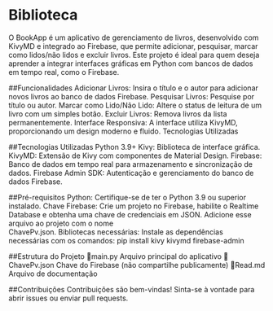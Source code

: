 # Biblioteca
O BookApp é um aplicativo de gerenciamento de livros, desenvolvido com KivyMD e integrado ao Firebase, que permite adicionar, pesquisar, marcar como lidos/não lidos e excluir livros. Este projeto é ideal para quem deseja aprender a integrar interfaces gráficas em Python com bancos de dados em tempo real, como o Firebase.

##Funcionalidades
 Adicionar Livros: Insira o título e o autor para adicionar novos livros ao banco de dados Firebase.
 Pesquisar Livros: Pesquise por título ou autor.
 Marcar como Lido/Não Lido: Altere o status de leitura de um livro com um simples botão.
 Excluir Livros: Remova livros da lista permanentemente.
 Interface Responsiva: A interface utiliza KivyMD, proporcionando um design moderno e fluido.
 Tecnologias Utilizadas

##Tecnologias Utilizadas
 Python 3.9+
 Kivy: Biblioteca de interface gráfica.
 KivyMD: Extensão de Kivy com componentes de Material Design.
 Firebase: Banco de dados em tempo real para armazenamento e sincronização de dados.
 Firebase Admin SDK: Autenticação e gerenciamento do banco de dados Firebase.

##Pré-requisitos
 Python: Certifique-se de ter o Python 3.9 ou superior instalado.
 Chave Firebase: Crie um projeto no Firebase, habilite o Realtime Database e obtenha uma chave de credenciais em JSON. Adicione esse arquivo ao projeto com o nome  
 ChavePv.json.
 Bibliotecas necessárias:
   Instale as dependências necessárias com os comandos: pip install kivy kivymd firebase-admin

##Estrutura do Projeto
📄main.py           Arquivo principal do aplicativo 
📄ChavePv.json      Chave do Firebase (não compartilhe publicamente)
📄Read.md           Arquivo de documentação

##Contribuições
Contribuições são bem-vindas! Sinta-se à vontade para abrir issues ou enviar pull requests.


